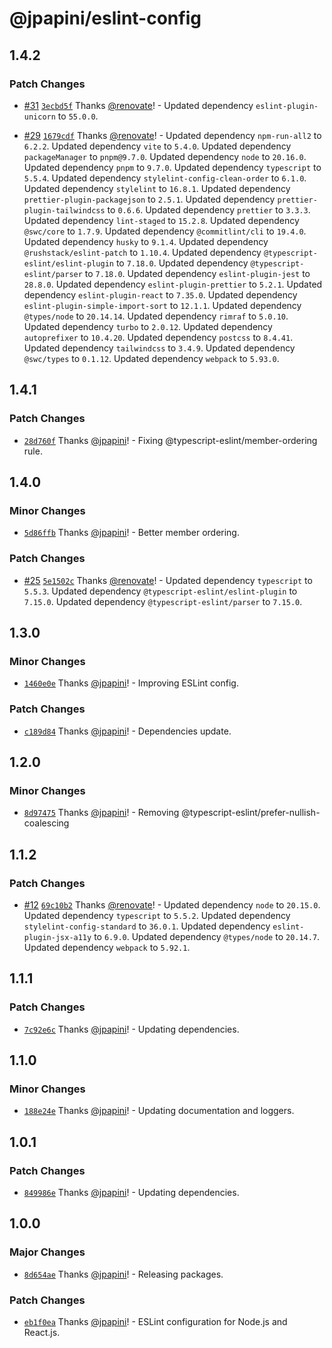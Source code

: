 # @jpapini/eslint-config

## 1.4.2

### Patch Changes

-   [#31](https://github.com/jpapini/shar-shared-tools/pull/31) [`3ecbd5f`](https://github.com/jpapini/shar-shared-tools/commit/3ecbd5f302993864e1f4e25bd3fb419d930bddca) Thanks [@renovate](https://github.com/apps/renovate)! - Updated dependency `eslint-plugin-unicorn` to `55.0.0`.

-   [#29](https://github.com/jpapini/shar-shared-tools/pull/29) [`1679cdf`](https://github.com/jpapini/shar-shared-tools/commit/1679cdf896b339aa237b04f128b314cb4ec37253) Thanks [@renovate](https://github.com/apps/renovate)! - Updated dependency `npm-run-all2` to `6.2.2`.
    Updated dependency `vite` to `5.4.0`.
    Updated dependency `packageManager` to `pnpm@9.7.0`.
    Updated dependency `node` to `20.16.0`.
    Updated dependency `pnpm` to `9.7.0`.
    Updated dependency `typescript` to `5.5.4`.
    Updated dependency `stylelint-config-clean-order` to `6.1.0`.
    Updated dependency `stylelint` to `16.8.1`.
    Updated dependency `prettier-plugin-packagejson` to `2.5.1`.
    Updated dependency `prettier-plugin-tailwindcss` to `0.6.6`.
    Updated dependency `prettier` to `3.3.3`.
    Updated dependency `lint-staged` to `15.2.8`.
    Updated dependency `@swc/core` to `1.7.9`.
    Updated dependency `@commitlint/cli` to `19.4.0`.
    Updated dependency `husky` to `9.1.4`.
    Updated dependency `@rushstack/eslint-patch` to `1.10.4`.
    Updated dependency `@typescript-eslint/eslint-plugin` to `7.18.0`.
    Updated dependency `@typescript-eslint/parser` to `7.18.0`.
    Updated dependency `eslint-plugin-jest` to `28.8.0`.
    Updated dependency `eslint-plugin-prettier` to `5.2.1`.
    Updated dependency `eslint-plugin-react` to `7.35.0`.
    Updated dependency `eslint-plugin-simple-import-sort` to `12.1.1`.
    Updated dependency `@types/node` to `20.14.14`.
    Updated dependency `rimraf` to `5.0.10`.
    Updated dependency `turbo` to `2.0.12`.
    Updated dependency `autoprefixer` to `10.4.20`.
    Updated dependency `postcss` to `8.4.41`.
    Updated dependency `tailwindcss` to `3.4.9`.
    Updated dependency `@swc/types` to `0.1.12`.
    Updated dependency `webpack` to `5.93.0`.

## 1.4.1

### Patch Changes

-   [`28d760f`](https://github.com/jpapini/shar-shared-tools/commit/28d760fee67275511db89150a67f6074e3f950eb) Thanks [@jpapini](https://github.com/jpapini)! - Fixing @typescript-eslint/member-ordering rule.

## 1.4.0

### Minor Changes

-   [`5d86ffb`](https://github.com/jpapini/shar-shared-tools/commit/5d86ffb26c123413b4001bc23a18bbb6dac2fb47) Thanks [@jpapini](https://github.com/jpapini)! - Better member ordering.

### Patch Changes

-   [#25](https://github.com/jpapini/shar-shared-tools/pull/25) [`5e1502c`](https://github.com/jpapini/shar-shared-tools/commit/5e1502c633539e9b344ed5c0cc3f1a13977215d1) Thanks [@renovate](https://github.com/apps/renovate)! - Updated dependency `typescript` to `5.5.3`.
    Updated dependency `@typescript-eslint/eslint-plugin` to `7.15.0`.
    Updated dependency `@typescript-eslint/parser` to `7.15.0`.

## 1.3.0

### Minor Changes

-   [`1460e0e`](https://github.com/jpapini/shar-shared-tools/commit/1460e0eda1f1a92616fe375e567ede8d6b40c44c) Thanks [@jpapini](https://github.com/jpapini)! - Improving ESLint config.

### Patch Changes

-   [`c189d84`](https://github.com/jpapini/shar-shared-tools/commit/c189d845dd2e12474dfb4955277a4595b47ba0ed) Thanks [@jpapini](https://github.com/jpapini)! - Dependencies update.

## 1.2.0

### Minor Changes

-   [`8d97475`](https://github.com/jpapini/shar-shared-tools/commit/8d97475202550239a896ec78bda860e2fdc549fe) Thanks [@jpapini](https://github.com/jpapini)! - Removing @typescript-eslint/prefer-nullish-coalescing

## 1.1.2

### Patch Changes

-   [#12](https://github.com/jpapini/shar-shared-tools/pull/12) [`69c10b2`](https://github.com/jpapini/shar-shared-tools/commit/69c10b24607fbc7c554162901fdb0fbefe7bc8fd) Thanks [@renovate](https://github.com/apps/renovate)! - Updated dependency `node` to `20.15.0`.
    Updated dependency `typescript` to `5.5.2`.
    Updated dependency `stylelint-config-standard` to `36.0.1`.
    Updated dependency `eslint-plugin-jsx-a11y` to `6.9.0`.
    Updated dependency `@types/node` to `20.14.7`.
    Updated dependency `webpack` to `5.92.1`.

## 1.1.1

### Patch Changes

-   [`7c92e6c`](https://github.com/jpapini/shar-shared-tools/commit/7c92e6c4aab35e0efdca2d85b1622d20acafb21a) Thanks [@jpapini](https://github.com/jpapini)! - Updating dependencies.

## 1.1.0

### Minor Changes

-   [`188e24e`](https://github.com/jpapini/shar-shared-tools/commit/188e24e00821ee32eef97e1e22099f7de5e85a46) Thanks [@jpapini](https://github.com/jpapini)! - Updating documentation and loggers.

## 1.0.1

### Patch Changes

-   [`849986e`](https://github.com/jpapini/shar-shared-tools/commit/849986e9cee2065f5096b69e5523f72076ec7a1e) Thanks [@jpapini](https://github.com/jpapini)! - Updating dependencies.

## 1.0.0

### Major Changes

-   [`8d654ae`](https://github.com/jpapini/shar-shared-tools/commit/8d654aec92158cda9d89308e7851675e4e65ffa8) Thanks [@jpapini](https://github.com/jpapini)! - Releasing packages.

### Patch Changes

-   [`eb1f0ea`](https://github.com/jpapini/shar-shared-tools/commit/eb1f0ea1875f6e13e88daf4016d0b457feef222d) Thanks [@jpapini](https://github.com/jpapini)! - ESLint configuration for Node.js and React.js.
